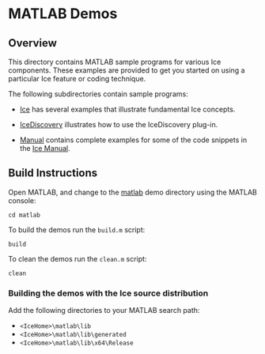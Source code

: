 # MATLAB Demos

## Overview

This directory contains MATLAB sample programs for various Ice components.
These examples are provided to get you started on using a particular Ice
feature or coding technique.

The following subdirectories contain sample programs:

- [Ice](./Ice) has several examples that illustrate fundamental Ice concepts.

- [IceDiscovery](./IceDiscovery) illustrates how to use the IceDiscovery plug-in.

- [Manual](./Manual) contains complete examples for some of the code snippets in the [Ice Manual][1].

## Build Instructions

Open MATLAB, and change to the [matlab](../matlab) demo directory
using the MATLAB console:

```
cd matlab
```

To build the demos run the `build.m` script:

```
build
```

To clean the demos run the `clean.m` script:

```
clean
```

### Building the demos with the Ice source distribution

Add the following directories to your MATLAB search path:

 - `<IceHome>\matlab\lib`
 - `<IceHome>\matlab\lib\generated`
 - `<IceHome>\matlab\lib\x64\Release`

[1]: https://doc.zeroc.com/ice/3.7/introduction
